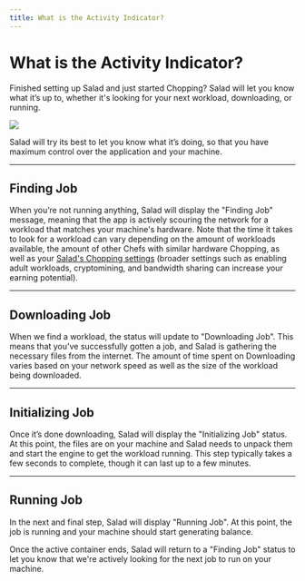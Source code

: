 ```yaml
---
title: What is the Activity Indicator?
---
```


# What is the Activity Indicator?

Finished setting up Salad and just started Chopping? Salad will let you know what it’s up to, whether it's looking for
your next workload, downloading, or running.

![](https://s3.amazonaws.com/helpscout.net/docs/assets/615b47bfca9e0011a4434693/images/678d461f0d8f397d2f0e633b/file-epMDT4bJMe.png)

Salad will try its best to let you know what it’s doing, so that you have maximum control over the application and your
machine.

---

## **Finding Job**

When you’re not running anything, Salad will display the "Finding Job" message, meaning that the app is actively
scouring the network for a workload that matches your machine's hardware. Note that the time it takes to look for a
workload can vary depending on the amount of workloads available, the amount of other Chefs with similar hardware
Chopping, as well as your [Salad's Chopping settings](https://support.salad.com/article/353-salad-app-settings) (broader
settings such as enabling adult workloads, cryptomining, and bandwidth sharing can increase your earning potential).

---

## **Downloading Job**

When we find a workload, the status will update to "Downloading Job". This means that you've successfully gotten a job,
and Salad is gathering the necessary files from the internet. The amount of time spent on Downloading varies based on
your network speed as well as the size of the workload being downloaded.

---

## **Initializing Job**

Once it’s done downloading, Salad will display the "Initializing Job" status. At this point, the files are on your
machine and Salad needs to unpack them and start the engine to get the workload running. This step typically takes a few
seconds to complete, though it can last up to a few minutes.

---

## **Running Job**

In the next and final step, Salad will display "Running Job". At this point, the job is running and your machine should
start generating balance.

Once the active container ends, Salad will return to a "Finding Job" status to let you know that we're actively looking
for the next job to run on your machine.
